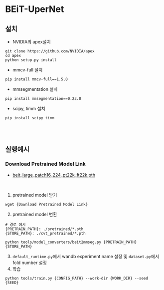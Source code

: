 # BEiT-UperNet
## 설치
- NVIDIA의 apex설치
```
git clone https://github.com/NVIDIA/apex
cd apex
python setup.py install
```
- mmcv-full 설치
```
pip install mmcv-full==1.5.0
```

- mmsegmentation 설치
```
pip install mmsegmentation==0.23.0
```
- scipy, timm 설치
```
pip install scipy timm
```
<br/>

<br/>



## 실행예시

### Download Pretrained Model Link

- [beit_large_patch16_224_pt22k_ft22k.pth](https://unilm.blob.core.windows.net/beit/beit_large_patch16_224_pt22k_ft22k.pth)

<br/>



1. pretrained model 받기
```
wget {Download Pretrained Model Link}
```
2. pretrained model 변환
```
# 경로 예시
{PRETRAIN_PATH}: ./pretrained/*.pth 
{STORE_PATH}: ./cvt_pretrained/*.pth

python tools/model_converters/beit2mmseg.py {PRETRAIN_PATH} {STORE_PATH}
```
3. ```default_runtime.py```에서 wandb experiment name 설정 및 ```dataset.py```에서 fold number 설정
4. 학습
```
python tools/train.py {CONFIG_PATH} --work-dir {WORK_DIR} --seed {SEED}
```
